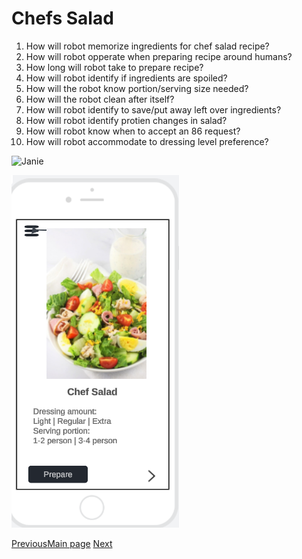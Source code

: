 # Chefs Salad 
1. How will robot memorize ingredients for chef salad recipe?
2. How will robot opperate when preparing recipe around humans?
3. How long will robot take to prepare recipe?
4. How will robot identify if ingredients are spoiled?
5. How will the robot know portion/serving size needed?
6.  How will the robot clean after itself?
7.  How will robot identify to save/put away left over ingredients?
8.  How will robot identify protien changes in salad?
9.  How will robot know when to accept an 86 request?
10. How will robot accommodate to dressing level preference?
    
![Janie](Janie'sQs.PNG)

![Janies wireframe](Chefsaladwire.PNG)


[Previous](/TY.md)[Main page](/README.md) [Next](/Janie.md)
